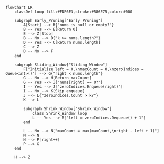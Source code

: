 ﻿```mermaid
flowchart LR
    classDef loop fill:#FDF6E3,stroke:#586E75,color:#000

    subgraph Early_Pruning["Early Pruning"]
        A[Start] --> B{"nums is null or empty?"}
        B -- Yes --> E[Return 0]
        E --> Z[Stop]
        B -- No --> D{"k >= nums.length?"}
        D -- Yes --> C[Return nums.length]
        C --> Z
        D -- No --> F
    end

    subgraph Sliding_Window["Sliding Window"]
        F["Initialize left = 0,\nmaxCount = 0,\nzeroIndices = Queue<int>()"] --> G{"right < nums.length"}
        G -- No --> H[Return maxCount]
        G -- Yes --> I{"nums[right] == 0?"}
        I -- Yes --> J["zeroIndices.Enqueue(right)"]
        I -- No --> K[Skip enqueue]
        J --> L{"zeroIndices.Count > k?"}
        K --> L

        subgraph Shrink_Window["Shrink Window"]
            class Shrink_Window loop
            L -- Yes --> M["left = zeroIndices.Dequeue() + 1"]
        end

        L -- No --> N["maxCount = max(maxCount,\nright - left + 1)"]
        M --> N
        N --> P[right++]
        P --> G
    end

    H --> Z
```